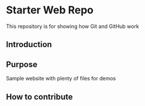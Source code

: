 # Starter Web Repo

This repository is for showing how Git and GitHub work

## Introduction

## Purpose

Sample website with plenty of files for demos

## How to contribute

